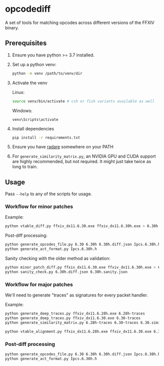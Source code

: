 # opcodediff

A set of tools for matching opcodes across different versions of the FFXIV
binary.

## Prerequisites

1. Ensure you have python >= 3.7 installed.

1. Set up a python venv:
   ```sh
   python -m venv /path/to/venv/dir
   ```

1. Activate the venv

   Linux:
   ```sh
   source venv/bin/activate # csh or fish variants available as well
   ```

   Windows:
   ```
   venv\Scripts\activate
   ```

1. Install dependencies

   ```sh
   pip install -r requirements.txt
   ```

1. Ensure you have [radare](https://github.com/radareorg/radare2) somewhere on
    your PATH

1. For `generate_similarity_matrix.py`, an NVIDIA GPU and CUDA support are highly recommended,
   but not required. It might just take twice as long to train.

## Usage

Pass `--help` to any of the scripts for usage.

### Workflow for minor patches

Example:
```sh
python vtable_diff.py ffxiv_dx11.6.30.exe ffxiv_dx11.6.30h.exe > 6.30h.diff.json
```

Post-diff processing:
```sh
python generate_opcodes_file.py 6.30 6.30h 6.30h.diff.json Ipcs.6.30h.h
python generate_act_format.py Ipcs.6.30h.h
```

Sanity checking with the older method as validation:
```sh
python minor_patch_diff.py ffxiv_dx11.6.30.exe ffxiv_dx11.6.30h.exe > 6.30h.sanity.json
python sanity_check.py 6.30h.diff.json 6.30h.sanity.json
```

### Workflow for major patches

We'll need to generate "traces" as signatures for every packet handler.

Example:
```sh
python generate_deep_traces.py ffxiv_dx11.6.28h.exe 6.28h-traces
python generate_deep_traces.py ffxiv_dx11.6.30.exe 6.30-traces
python generate_similarity_matrix.py 6.28h-traces 6.30-traces 6.30.similarity.json

python vtable_alignment.py ffxiv_dx11.6.28h.exe ffxiv_dx11.6.30.exe 6.30.similarity.json > 6.30.diff.json
```

### Post-diff processing
```sh
python generate_opcodes_file.py 6.30 6.30h 6.30h.diff.json Ipcs.6.30h.h
python generate_act_format.py Ipcs.6.30h.h
```
